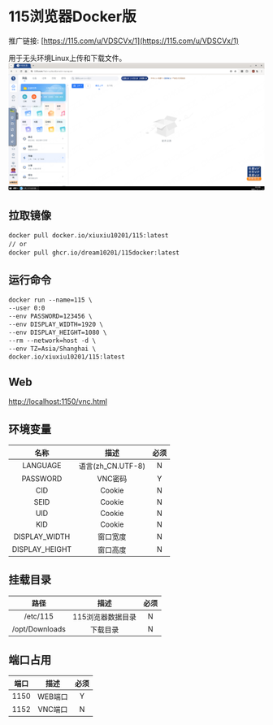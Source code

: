 # 115浏览器Docker版
推广链接: [https://115.com/u/VDSCVx/1](https://115.com/u/VDSCVx/1)

用于无头环境Linux上传和下载文件。
![previews](https://github.com/dream10201/115Docker/blob/master/image.png)
## 拉取镜像
```bash
docker pull docker.io/xiuxiu10201/115:latest
// or
docker pull ghcr.io/dream10201/115docker:latest
```
## 运行命令
```shell
docker run --name=115 \
--user 0:0
--env PASSWORD=123456 \
--env DISPLAY_WIDTH=1920 \
--env DISPLAY_HEIGHT=1080 \
--rm --network=host -d \
--env TZ=Asia/Shanghai \
docker.io/xiuxiu10201/115:latest
```

## Web
[http://localhost:1150/vnc.html](http://localhost:1150/vnc.html)

## 环境变量

| 名称 | 描述 | 必须|
|:---------:|:---------:|:---------:|
|LANGUAGE|语言(zh_CN.UTF-8)|N|
|PASSWORD|VNC密码|Y|
|CID|Cookie|N|
|SEID|Cookie|N|
|UID|Cookie|N|
|KID|Cookie|N|
|DISPLAY_WIDTH|窗口宽度|N|
|DISPLAY_HEIGHT|窗口高度|N|

## 挂载目录

| 路径 | 描述 | 必须|
|:---------:|:---------:|:---------:|
|/etc/115|115浏览器数据目录|N|
|/opt/Downloads|下载目录|N|

## 端口占用
| 端口 | 描述 | 必须|
|:---------:|:---------:|:---------:|
|1150|WEB端口|Y|
|1152|VNC端口|N|

